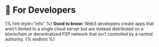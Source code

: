 # 👷 For Developers

{% hint style="info" %}
**Good to know:** Web3 developers create apps that aren't limited to a single cloud server but are instead distributed on a blockchain or decentralized P2P network that isn't controlled by a central authority.
{% endhint %}
